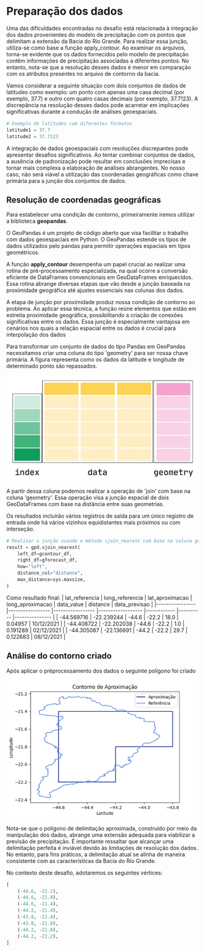 # Preparação dos dados
Uma das dificuldades encontradas no desafio está relacionada à integração dos dados provenientes do modelo de precipitação com os pontos que delimitam a extensão da Bacia do Rio Grande. Para realizar essa junção, utiliza-se como base a função apply_contour. Ao examinar os arquivos, torna-se evidente que os dados fornecidos pelo modelo de precipitação contêm informações de precipitação associadas a diferentes pontos. No entanto, nota-se que a resolução desses dados é menor em comparação com os atributos presentes no arquivo de contorno da bacia.

Vamos considerar a seguinte situação com dois conjuntos de dados de latitudes como exemplo: um ponto com apenas uma casa decimal (por exemplo, 37.7) e outro com quatro casas decimais (por exemplo, 37.7123). A discrepância na resolução desses dados pode acarretar em implicações significativas durante a condução de análises geoespaciais.

```python
# Exemplo de latitudes com diferentes formatos
latitude1 = 37.7
latitude2 = 37.7123
```

A integração de dados geoespaciais com resoluções discrepantes pode apresentar desafios significativos. Ao tentar combinar conjuntos de dados, a ausência de padronização pode resultar em conclusões imprecisas e tornar mais complexa a elaboração de análises abrangentes. No nosso caso, não será viável a utilização das coordenadas geográficas como chave primária para a junção dos conjuntos de dados.

## Resolução de coordenadas geográficas
Para estabelecer uma condição de contorno, primeiramente iremos utilizar a biblioteca **geopandas**.

O GeoPandas é um projeto de código aberto que visa facilitar o trabalho com dados geoespaciais em Python. O GeoPandas estende os tipos de dados utilizados pelo pandas para permitir operações espaciais em tipos geométricos.

A função **apply_contour** desempenha um papel crucial ao realizar uma rotina de pré-processamento especializada, na qual ocorre a conversão eficiente de DataFrames convencionais em GeoDataFrames enriquecidos. Essa rotina abrange diversas etapas que vão desde a junção baseada na proximidade geográfica até ajustes essenciais nas colunas dos dados.

A etapa de junção por proximidade produz nossa condição de contorno ao problema. Ao aplicar essa técnica, a função reúne elementos que estão em estreita proximidade geográfica, possibilitando a criação de conexões significativas entre os dados. Essa junção é especialmente vantajosa em cenários nos quais a relação espacial entre os dados é crucial para interpolação dos dados

Para transformar um conjunto de dados do tipo Pandas em GeoPandas necessitamos criar uma coluna do tipo 'geometry' para ser nossa chave primária. A figura representa como os dados da latitude e longitude de determinado ponto são repassados.

![Coluna do tipo 'geometry'](/images/geometry.webp)

A partir dessa coluna podemos realizar a operação de 'join' com base na coluna 'geometry'. Essa operação visa a junção espacial de dois GeoDataFrames com base na distância entre suas geometrias.

Os resultados incluirão vários registros de saída para um único registro de entrada onde há vários vizinhos equidistantes mais próximos ou com interseção.

```python
# Realizar a junção usando o método sjoin_nearest com base na coluna geometry
result = gpd.sjoin_nearest(
    left_df=gcontour_df,
    right_df=gforecast_df,
    how="left",
    distance_col="distance",
    max_distance=sys.maxsize,
)
```

Como resultado final:
| lat_referencia 	| long_referencia 	| lat_aproximacao 	| long_aproximacao 	| data_value 	| distance 	| data_previsao 	|
|----------------	|-----------------	|-----------------	|------------------	|------------	|----------	|---------------	|
| -44.569716     	| -22.239244      	| -44.6           	| -22.2            	| 18.0       	| 0.04957  	| 10/12/2021    	|
| -44.408722     	| -22.202038      	| -44.6           	| -22.2            	| 1.0        	| 0.191289 	| 02/12/2021    	|
| -44.305087     	| -22.136691      	| -44.2           	| -22.2            	| 29.7       	| 0.122683 	| 08/12/2021    	|

## Análise do contorno criado
Após aplicar o préprocessamento dos dados o seguinte polígono foi criado
![Contorno de aproximação](/images/contorno.png)

Nota-se que o polígono de delimitação aproximada, construído por meio da manipulação dos dados, abrange uma extensão adequada para viabilizar a previsão de precipitação. É importante ressaltar que alcançar uma delimitação perfeita é inviável devido às limitações de resolução dos dados. No entanto, para fins práticos, a delimitação atual se alinha de maneira consistente com as características da Bacia do Rio Grande.

No contexto deste desafio, adotaremos os seguintes vértices:

```python
[
    (-44.6, -22.2),
    (-44.6, -21.8),
    (-44.6, -21.4),
    (-44.2, -21.4),
    (-43.8, -21.4),
    (-43.8, -21.8),
    (-44.2, -21.8),
    (-44.2, -22.2),
]
```
